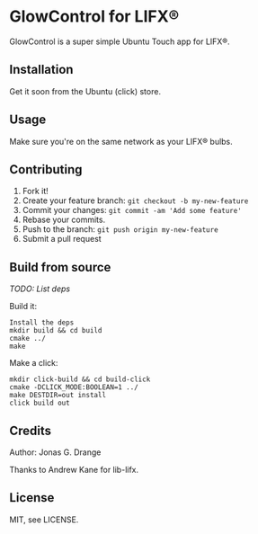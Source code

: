 # GlowControl for LIFX®

GlowControl is a super simple Ubuntu Touch app for LIFX®.

## Installation

Get it soon from the Ubuntu (click) store.

## Usage

Make sure you're on the same network as your LIFX® bulbs.

## Contributing

1. Fork it!
1. Create your feature branch: `git checkout -b my-new-feature`
1. Commit your changes: `git commit -am 'Add some feature'`
1. Rebase your commits.
1. Push to the branch: `git push origin my-new-feature`
1. Submit a pull request

## Build from source

*TODO: List deps*

Build it:

    Install the deps
    mkdir build && cd build
    cmake ../
    make

Make a click:

    mkdir click-build && cd build-click
    cmake -DCLICK_MODE:BOOLEAN=1 ../
    make DESTDIR=out install
    click build out


## Credits

Author: Jonas G. Drange

Thanks to Andrew Kane for lib-lifx.


## License

MIT, see LICENSE.
